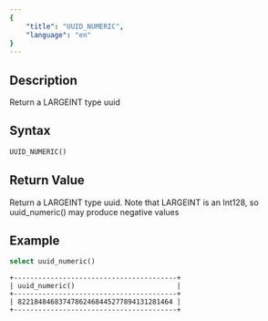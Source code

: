 ```yaml
---
{
    "title": "UUID_NUMERIC",
    "language": "en"
}
---
```


## Description

Return a LARGEINT type uuid

## Syntax

```sql
UUID_NUMERIC()
```

## Return Value

Return a LARGEINT type uuid. Note that LARGEINT is an Int128, so uuid_numeric() may produce negative values

## Example

```sql
select uuid_numeric()
```

```text
+----------------------------------------+
| uuid_numeric()                         |
+----------------------------------------+
| 82218484683747862468445277894131281464 |
+----------------------------------------+
```
